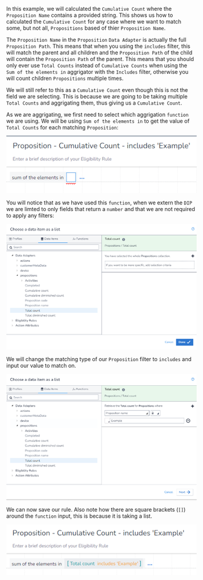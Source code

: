 In this example, we will calculated the `Cumulative Count` where the `Proposition Name` contains a provided string. This shows us how to calculated the `Cumulative Count` for any case where we want to match some, but not all, `Propositions` based of thier `Proposition Name`. 

The `Proposition Name` in the `Proposition` `Data Adapter` is actually the full `Proposition Path`. This means that when you using the `includes` filter, this will match the parent and all children and the `Proposition Path` of the child will contain the `Proposition Path` of the parent. This means that you should only ever use `Total Counts` instead of `Cumulative Counts` when using the `Sum of the elements in` aggrigator with the `Includes` filter, otherwise you will count children `Propositions` multiple times.

We will still refer to this as a `Cumulative Count` even though this is not the field we are selecting. This is because we are going to be taking multiple `Total Counts` and aggrigating them, thus giving us a `Cumulative Count`. 

As we are aggrigating, we first need to select which aggrigation `function` we are using. We will be using `Sum of the elements in` to get the value of `Total Counts` for each matching `Proposition`:

![](interest-proposition-cumulative_count-multiple_propositions-1.png)

You will notice that as we have used this `function`, when we extern the `DIP` we are limted to only fields that return a `number` and that we are not required to apply any filters:

![](interest-proposition-cumulative_count-multiple_propositions-2.png)

We will change the matching type of our `Proposition` filter to `includes` and input our value to match on.

![](interest-proposition-cumulative_count-multiple_propositions-3.png)

We can now save our rule. Also note how there are square brackets (`[]`) around the `function` input, this is because it is taking a list.

![](interest-proposition-cumulative_count-multiple_propositions-4.png)
